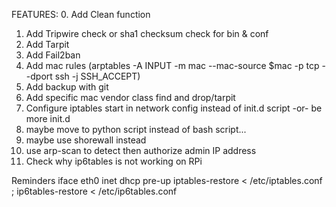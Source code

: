 FEATURES:
0. Add Clean function
1. Add Tripwire check or sha1 checksum check for bin & conf
2. Add Tarpit
3. Add Fail2ban
4. Add mac rules (arptables -A INPUT -m mac --mac-source $mac -p tcp --dport ssh -j SSH_ACCEPT)
5. Add backup with git
6. Add specific mac vendor class find and drop/tarpit
7. Configure iptables start in network config instead of init.d script -or- be more init.d
8. maybe move to python script instead of bash script...
9. maybe use shorewall instead
10. use arp-scan to detect then authorize admin IP address
11. Check why ip6tables is not working on RPi 


Reminders
iface eth0 inet dhcp
        pre-up iptables-restore < /etc/iptables.conf ; ip6tables-restore < /etc/ip6tables.conf
        
